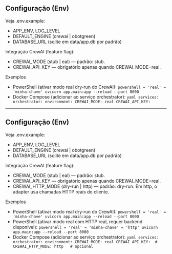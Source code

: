 ﻿


## Configuração (Env)

Veja .env.example:
- APP_ENV, LOG_LEVEL
- DEFAULT_ENGINE (crewai | obotgreen)
- DATABASE_URL (sqlite em data/app.db por padrão)

Integração CrewAI (feature flag):
- CREWAI_MODE (stub | eal) — padrão: stub.
- CREWAI_API_KEY — obrigatório apenas quando CREWAI_MODE=real.

Exemplos
- PowerShell (ativar modo real dry‑run do CrewAI):
  `powershell
   = 'real'
   = 'minha-chave'
  uvicorn app.main:app --reload --port 8000
  `
- Docker Compose (adicionar ao serviço orchestrator):
  `yaml
  services:
    orchestrator:
      environment:
        CREWAI_MODE: real
        CREWAI_API_KEY: 
  `

---

## Configuração (Env)

Veja .env.example:
- APP_ENV, LOG_LEVEL
- DEFAULT_ENGINE (crewai | obotgreen)
- DATABASE_URL (sqlite em data/app.db por padrão)

Integração CrewAI (feature flag):
- CREWAI_MODE (stub | eal) — padrão: stub.
- CREWAI_API_KEY — obrigatório apenas quando CREWAI_MODE=real.
- CREWAI_HTTP_MODE (dry-run | http) — padrão: dry-run. Em http, o adapter usa chamadas HTTP reais do cliente.

Exemplos
- PowerShell (ativar modo real dry‑run do CrewAI):
  `powershell
   = 'real'
   = 'minha-chave'
  uvicorn app.main:app --reload --port 8000
  `
- PowerShell (ativar modo real com HTTP real, requer backend disponível):
  `powershell
   = 'real'
   = 'minha-chave'
   = 'http'
  uvicorn app.main:app --reload --port 8000
  `
- Docker Compose (adicionar ao serviço orchestrator):
  `yaml
  services:
    orchestrator:
      environment:
        CREWAI_MODE: real
        CREWAI_API_KEY: 
        # CREWAI_HTTP_MODE: http   # opcional
  `
